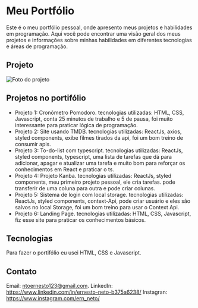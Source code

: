 # Meu Portfólio
Este é o meu portfólio pessoal, onde apresento meus projetos e habilidades em programação. Aqui você pode encontrar uma visão geral dos meus projetos e informações sobre minhas habilidades em diferentes tecnologias e áreas de programação.

## Projeto
<img src="https://user-images.githubusercontent.com/107278245/231580757-f3942434-31db-42a1-97ae-8fc03da844d6.png" alt="Foto do projeto" />

## Projetos no portifólio
<ul>
  <li>Projeto 1: Cronômetro Pomodoro. tecnologias utilizadas: HTML, CSS, Javascript, conta 25 minutos de trabalho e 5 de pausa, foi muito interessante para praticar lógica de programação.</li>
  <li>Projeto 2: Site usando TMDB. tecnologias utilizadas: ReactJs, axios, styled components, exibe filmes tirados da api, foi um bom treino de consumir apis.</li>
  <li>Projeto 3: To-do-list com typescript. tecnologias utilizadas: ReactJs, styled components, typescript, uma lista de tarefas que dá para adicionar, apagar e atualizar uma tarefa e muito bom para reforçar os conhecimentos em React e praticar o ts.</li>
  <li>Projeto 4: Projeto Kanba. tecnologias utilizadas: ReactJs, styled components, meu primeiro projeto pessoal, ele cria tarefas. pode transferir de uma coluna para outra e pode criar colunas.</li>
  <li>Projeto 5: Sistema de login com local storage. tecnologias utilizadas: ReactJs, styled components, context-Api, pode criar usuário e eles são salvos no local Storage, foi um bom treino para usar o Context Api.</li>
  <li>Projeto 6: Landing Page. tecnologias utilizadas: HTML, CSS, Javascript, fiz esse site para praticar os conhecimentos básicos.</li>
</ul>


## Tecnologias
Para fazer o portifólio eu usei HTML, CSS e Javascript.
## Contato
Email: ntoernesto123@gmail.com.
LinkedIn: https://www.linkedin.com/in/ernesto-neto-b375a6238/
Instagran: https://www.instagram.com/ern_neto/
